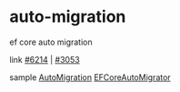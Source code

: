 # auto-migration
ef core auto migration

link [#6214](https://github.com/dotnet/efcore/issues/6214) | [#3053](https://github.com/dotnet/efcore/issues/3053)

sample [AutoMigration](https://gist.github.com/lakeman/1509f790ead00a884961865b5c79b630/) [EFCoreAutoMigrator](https://github.com/centridsol/EFCoreAutoMigrator)
